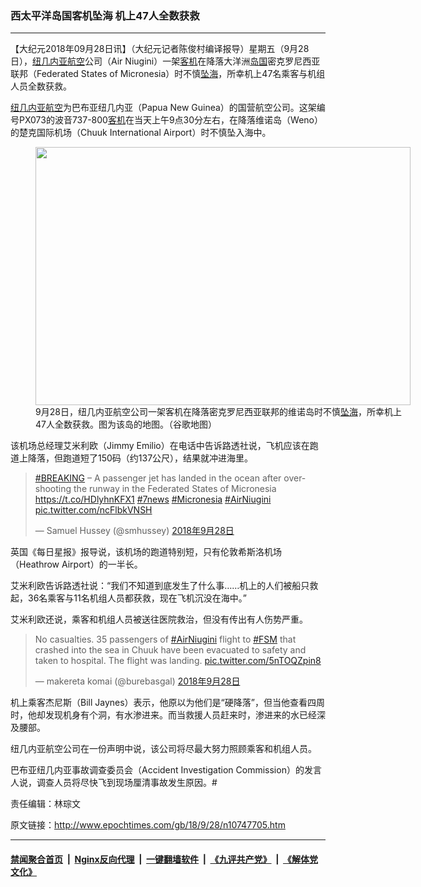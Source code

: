 ### 西太平洋岛国客机坠海 机上47人全数获救
------------------------

<p>【大纪元2018年09月28日讯】（大纪元记者陈俊村编译报导）星期五（9月28日），<a href="http://www.epochtimes.com/gb/tag/%E7%BA%BD%E5%87%A0%E5%86%85%E4%BA%9A%E8%88%AA%E7%A9%BA.html">纽几内亚航空</a>公司（Air Niugini）一架<a href="http://www.epochtimes.com/gb/tag/%E5%AE%A2%E6%9C%BA.html">客机</a>在降落大洋洲<a href="http://www.epochtimes.com/gb/tag/%E5%B2%9B%E5%9B%BD.html">岛国</a>密克罗尼西亚联邦（Federated States of Micronesia）时不慎<a href="http://www.epochtimes.com/gb/tag/%E5%9D%A0%E6%B5%B7.html">坠海</a>，所幸机上47名乘客与机组人员全数获救。</p>
<p><a href="http://www.epochtimes.com/gb/tag/%E7%BA%BD%E5%87%A0%E5%86%85%E4%BA%9A%E8%88%AA%E7%A9%BA.html">纽几内亚航空</a>为巴布亚纽几内亚（Papua New Guinea）的国营航空公司。这架编号PX073的波音737-800<a href="http://www.epochtimes.com/gb/tag/%E5%AE%A2%E6%9C%BA.html">客机</a>在当天上午9点30分左右，在降落维诺岛（Weno）的楚克国际机场（Chuuk International Airport）时不慎坠入海中。</p>
<figure id="attachment_10747784" style="width: 600px" class="wp-caption aligncenter"><a href="http://i.epochtimes.com/assets/uploads/2018/09/crash-1.jpg"><img class="size-large wp-image-10747784" src="http://i.epochtimes.com/assets/uploads/2018/09/crash-1-600x413.jpg" alt="" width="600" height="413" /></a><figcaption class="wp-caption-text">9月28日，纽几内亚航空公司一架客机在降落密克罗尼西亚联邦的维诺岛时不慎<a href="http://www.epochtimes.com/gb/tag/%E5%9D%A0%E6%B5%B7.html">坠海</a>，所幸机上47人全数获救。图为该岛的地图。（谷歌地图）</figcaption></figure>
<p>该机场总经理艾米利欧（Jimmy Emilio）在电话中告诉路透社说，飞机应该在跑道上降落，但跑道短了150码（约137公尺），结果就冲进海里。</p>
</p>
<blockquote class="twitter-tweet" data-lang="zh-tw">
<p dir="ltr" lang="en"><a href="https://twitter.com/hashtag/BREAKING?src=hash&amp;ref_src=twsrc%5Etfw">#BREAKING</a> &#8211; A passenger jet has landed in the ocean after overshooting the runway in the Federated States of Micronesia <a href="https://t.co/HDlyhnKFX1">https://t.co/HDlyhnKFX1</a> <a href="https://twitter.com/hashtag/7news?src=hash&amp;ref_src=twsrc%5Etfw">#7news</a> <a href="https://twitter.com/hashtag/Micronesia?src=hash&amp;ref_src=twsrc%5Etfw">#Micronesia</a> <a href="https://twitter.com/hashtag/AirNiugini?src=hash&amp;ref_src=twsrc%5Etfw">#AirNiugini</a> <a href="https://t.co/ncFlbkVNSH">pic.twitter.com/ncFlbkVNSH</a></p>
<p>— Samuel Hussey (@smhussey) <a href="https://twitter.com/smhussey/status/1045498817037008896?ref_src=twsrc%5Etfw">2018年9月28日</a></p></blockquote>
<p><script async src="https://platform.twitter.com/widgets.js" charset="utf-8"></script>
<p>英国《每日星报》报导说，该机场的跑道特别短，只有伦敦希斯洛机场（Heathrow Airport）的一半长。</p>
<p>艾米利欧告诉路透社说：“我们不知道到底发生了什么事……机上的人们被船只救起，36名乘客与11名机组人员都获救，现在飞机沉没在海中。”</p>
<p>艾米利欧还说，乘客和机组人员被送往医院救治，但没有传出有人伤势严重。</p>
</p>
<blockquote class="twitter-tweet" data-lang="zh-tw">
<p dir="ltr" lang="en">No casualties. 35 passengers of <a href="https://twitter.com/hashtag/AirNiugini?src=hash&amp;ref_src=twsrc%5Etfw">#AirNiugini</a> flight to <a href="https://twitter.com/hashtag/FSM?src=hash&amp;ref_src=twsrc%5Etfw">#FSM</a> that crashed into the sea in Chuuk have been evacuated to safety and taken to hospital. The flight was landing. <a href="https://t.co/5nTOQZpin8">pic.twitter.com/5nTOQZpin8</a></p>
<p>— makereta komai (@burebasgal) <a href="https://twitter.com/burebasgal/status/1045486053040091136?ref_src=twsrc%5Etfw">2018年9月28日</a></p></blockquote>
<p><script async src="https://platform.twitter.com/widgets.js" charset="utf-8"></script>
<p>机上乘客杰尼斯（Bill Jaynes）表示，他原以为他们是“硬降落”，但当他查看四周时，他却发现机身有个洞，有水渗进来。而当救援人员赶来时，渗进来的水已经深及腰部。</p>
<p>纽几内亚航空公司在一份声明中说，该公司将尽最大努力照顾乘客和机组人员。</p>
<p>巴布亚纽几内亚事故调查委员会（Accident Investigation Commission）的发言人说，调查人员将尽快飞到现场厘清事故发生原因。#</p>
<p>责任编辑：林琮文</p>

原文链接：http://www.epochtimes.com/gb/18/9/28/n10747705.htm


------------------------
#### [禁闻聚合首页](https://github.com/gfw-breaker/banned-news/blob/master/README.md) &nbsp;|&nbsp; [Nginx反向代理](https://github.com/gfw-breaker/open-proxy/blob/master/README.md) &nbsp;|&nbsp; [一键翻墙软件](https://github.com/gfw-breaker/nogfw/blob/master/README.md) &nbsp;|&nbsp; [《九评共产党》](https://github.com/gfw-breaker/9ping.md/blob/master/README.md#九评之一评共产党是什么) &nbsp;|&nbsp; [《解体党文化》](https://github.com/gfw-breaker/jtdwh.md/blob/master/README.md#绪论)